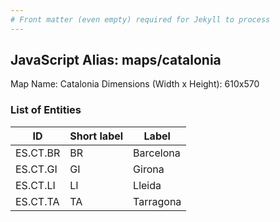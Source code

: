 ```yaml
---
# Front matter (even empty) required for Jekyll to process
---
```


## JavaScript Alias: maps/catalonia

Map Name: Catalonia
Dimensions (Width x Height): 610x570





### List of Entities

ID | Short label | Label
---|---|---|
ES.CT.BR | BR | Barcelona
ES.CT.GI | GI | Girona
ES.CT.LI | LI | Lleida
ES.CT.TA | TA | Tarragona